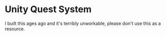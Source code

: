 # Unity Quest System

I built this ages ago and it's terribly unworkable, please don't use this as a resource.

